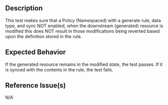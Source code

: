## Description

This test makes sure that a Policy (Namespaced) with a generate rule, data type, and sync NOT enabled, when the downstream (generated) resource is modified this does NOT result in those modifications being reverted based upon the definition stored in the rule.

## Expected Behavior

If the generated resource remains in the modified state, the test passes. If it is synced with the contents in the rule, the test fails.

## Reference Issue(s)

N/A